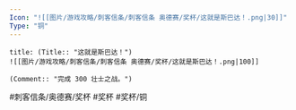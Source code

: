 ```yaml
---
Icon: "![[图片/游戏攻略/刺客信条/刺客信条 奥德赛/奖杯/这就是斯巴达！.png|30]]"
Type: "铜"
---
```

```ad-common-bronze-trophy
title: (Title:: "这就是斯巴达！")
![[图片/游戏攻略/刺客信条/刺客信条 奥德赛/奖杯/这就是斯巴达！.png|100]]

(Comment:: "完成 300 壮士之战。")
```

#刺客信条/奥德赛/奖杯 #奖杯 #奖杯/铜
